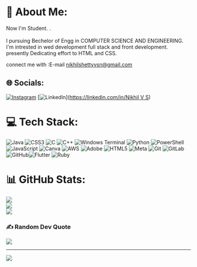 # 💫 About Me:
 Now I'm Student.
.<br><br>I pursuing Bechelor of Engg in COMPUTER SCIENCE AND ENGINEERING.
I'm intrested in wed development full stack and front development.
presently Dedicating effort to HTML and CSS.



connect me with :E-mail nikhilshettyvsn@gmail.com



## 🌐 Socials:
[![Instagram](https://img.shields.io/badge/Instagram-%23E4405F.svg?logo=Instagram&logoColor=white)](https://instagram.com/mr_nikhilsshetty62) [![LinkedIn](https://img.shields.io/badge/LinkedIn-%230077B5.svg?logo=linkedin&logoColor=white)]([https://linkedin.com/in/Nikhil V S](https://www.linkedin.com/in/nikhil-shettyvss-99432a324/)) 

# 💻 Tech Stack:
 ![Java](https://img.shields.io/badge/java-%23ED8B00.svg?style=for-the-badge&logo=openjdk&logoColor=white)  ![CSS3](https://img.shields.io/badge/css3-%231572B6.svg?style=for-the-badge&logo=css3&logoColor=white) ![C](https://img.shields.io/badge/c-%2300599C.svg?style=for-the-badge&logo=c&logoColor=white) ![C++](https://img.shields.io/badge/c++-%2300599C.svg?style=for-the-badge&logo=c%2B%2B&logoColor=white) ![Windows Terminal](https://img.shields.io/badge/Windows%20Terminal-%234D4D4D.svg?style=for-the-badge&logo=windows-terminal&logoColor=white) ![Python](https://img.shields.io/badge/python-3670A0?style=for-the-badge&logo=python&logoColor=ffdd54) ![PowerShell](https://img.shields.io/badge/PowerShell-%235391FE.svg?style=for-the-badge&logo=powershell&logoColor=white) ![JavaScript](https://img.shields.io/badge/javascript-%23323330.svg?style=for-the-badge&logo=javascript&logoColor=%23F7DF1E) ![Canva](https://img.shields.io/badge/Canva-%2300C4CC.svg?style=for-the-badge&logo=Canva&logoColor=white) ![AWS](https://img.shields.io/badge/AWS-%23FF9900.svg?style=for-the-badge&logo=amazon-aws&logoColor=white) ![Adobe](https://img.shields.io/badge/adobe-%23FF0000.svg?style=for-the-badge&logo=adobe&logoColor=white) ![HTML5](https://img.shields.io/badge/html5-%23E34F26.svg?style=for-the-badge&logo=html5&logoColor=white) ![Meta](https://img.shields.io/badge/Meta-%230467DF.svg?style=for-the-badge&logo=Meta&logoColor=white) ![Git](https://img.shields.io/badge/git-%23F05033.svg?style=for-the-badge&logo=git&logoColor=white) ![GitLab](https://img.shields.io/badge/gitlab-%23181717.svg?style=for-the-badge&logo=gitlab&logoColor=white) ![GitHub](https://img.shields.io/badge/github-%23121011.svg?style=for-the-badge&logo=github&logoColor=white)![Flutter](https://img.shields.io/badge/Flutter-%2302569B.svg?style=for-the-badge&logo=Flutter&logoColor=white) ![Ruby](https://img.shields.io/badge/ruby-%23CC342D.svg?style=for-the-badge&logo=ruby&logoColor=white)

# 📊 GitHub Stats:
![](https://github-readme-stats.vercel.app/api?username=Nikhilshettys&theme=shadow_blue&hide_border=false&include_all_commits=true&count_private=true)<br/>
![](https://github-readme-streak-stats.herokuapp.com/?user=Nikhilshettys&theme=shadow_blue&hide_border=false)<br/>
![](https://github-readme-stats.vercel.app/api/top-langs/?username=Nikhilshettys&theme=shadow_blue&hide_border=false&include_all_commits=true&count_private=true&layout=compact)

### ✍️ Random Dev Quote
![](https://quotes-github-readme.vercel.app/api?type=horizontal&theme=tokyonight)



---
[![](https://visitcount.itsvg.in/api?id=Nikhilshettys&icon=1&color=1)](https://visitcount.itsvg.in)

<!-- Proudly created with GPRM ( https://gprm.itsvg.in ) -->
